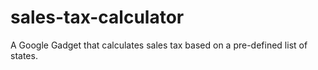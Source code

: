 # sales-tax-calculator
A Google Gadget that calculates sales tax based on a pre-defined list of states.

